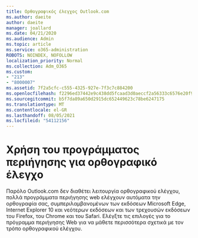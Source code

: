 ```yaml
---
title: Ορθογραφικός έλεγχος Outlook.com
ms.author: daeite
author: daeite
manager: joallard
ms.date: 04/21/2020
ms.audience: Admin
ms.topic: article
ms.service: o365-administration
ROBOTS: NOINDEX, NOFOLLOW
localization_priority: Normal
ms.collection: Adm_O365
ms.custom:
- "213"
- "8000007"
ms.assetid: 7f2a5cfc-c555-4325-927e-7f3c7c884200
ms.openlocfilehash: f2296ed37442e9c438dd5fcaad3d0aeccf2a56333c6576e20f97889be0478858
ms.sourcegitcommit: b5f7da89a650d2915dc652449623c78be6247175
ms.translationtype: MT
ms.contentlocale: el-GR
ms.lasthandoff: 08/05/2021
ms.locfileid: "54112156"
---
```

# <a name="use-your-browser-to-check-spelling"></a>Χρήση του προγράμματος περιήγησης για ορθογραφικό έλεγχο

Παρόλο Outlook.com δεν διαθέτει λειτουργία ορθογραφικού ελέγχου, πολλά προγράμματα περιήγησης web ελέγχουν αυτόματα την ορθογραφία σας, συμπεριλαμβανομένων των εκδόσεων Microsoft Edge, Internet Explorer 10 και νεότερων εκδόσεων και των τρεχουσών εκδόσεων του Firefox, του Chrome και του Safari. Ελέγξτε τις επιλογές για το πρόγραμμα περιήγησης Web για να μάθετε περισσότερα σχετικά με τον τρόπο ορθογραφικού ελέγχου.